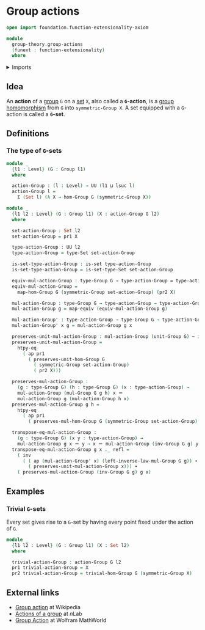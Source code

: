 # Group actions

```agda
open import foundation.function-extensionality-axiom

module
  group-theory.group-actions
  (funext : function-extensionality)
  where
```

<details><summary>Imports</summary>

```agda
open import foundation.action-on-identifications-functions
open import foundation.dependent-pair-types
open import foundation.equivalences funext
open import foundation.function-types funext
open import foundation.homotopies funext
open import foundation.identity-types funext
open import foundation.sets funext
open import foundation.universe-levels

open import group-theory.groups funext
open import group-theory.homomorphisms-groups funext
open import group-theory.symmetric-groups funext
open import group-theory.trivial-group-homomorphisms funext
```

</details>

## Idea

An **action** of a [group](group-theory.groups.md) `G` on a
[set](foundation-core.sets.md) `X`, also called a **`G`-action**, is a
[group homomorphism](group-theory.homomorphisms-groups.md) from `G` into
`symmetric-Group X`. A set equipped with a `G`-action is called a **`G`-set**.

## Definitions

### The type of `G`-sets

```agda
module _
  {l1 : Level} (G : Group l1)
  where

  action-Group : (l : Level) → UU (l1 ⊔ lsuc l)
  action-Group l =
    Σ (Set l) (λ X → hom-Group G (symmetric-Group X))

module _
  {l1 l2 : Level} (G : Group l1) (X : action-Group G l2)
  where

  set-action-Group : Set l2
  set-action-Group = pr1 X

  type-action-Group : UU l2
  type-action-Group = type-Set set-action-Group

  is-set-type-action-Group : is-set type-action-Group
  is-set-type-action-Group = is-set-type-Set set-action-Group

  equiv-mul-action-Group : type-Group G → type-action-Group ≃ type-action-Group
  equiv-mul-action-Group =
    map-hom-Group G (symmetric-Group set-action-Group) (pr2 X)

  mul-action-Group : type-Group G → type-action-Group → type-action-Group
  mul-action-Group g = map-equiv (equiv-mul-action-Group g)

  mul-action-Group' : type-action-Group → type-Group G → type-action-Group
  mul-action-Group' x g = mul-action-Group g x

  preserves-unit-mul-action-Group : mul-action-Group (unit-Group G) ~ id
  preserves-unit-mul-action-Group =
    htpy-eq
      ( ap pr1
        ( preserves-unit-hom-Group G
          ( symmetric-Group set-action-Group)
          ( pr2 X)))

  preserves-mul-action-Group :
    (g : type-Group G) (h : type-Group G) (x : type-action-Group) →
    mul-action-Group (mul-Group G g h) x ＝
    mul-action-Group g (mul-action-Group h x)
  preserves-mul-action-Group g h =
    htpy-eq
      ( ap pr1
        ( preserves-mul-hom-Group G (symmetric-Group set-action-Group) (pr2 X)))

  transpose-eq-mul-action-Group :
    (g : type-Group G) (x y : type-action-Group) →
    mul-action-Group g x ＝ y → x ＝ mul-action-Group (inv-Group G g) y
  transpose-eq-mul-action-Group g x ._ refl =
    ( inv
      ( ( ap (mul-action-Group' x) (left-inverse-law-mul-Group G g)) ∙
        ( preserves-unit-mul-action-Group x))) ∙
    ( preserves-mul-action-Group (inv-Group G g) g x)
```

## Examples

### Trivial `G`-sets

Every set gives rise to a `G`-set by having every point fixed under the action
of `G`.

```agda
module _
  {l1 l2 : Level} (G : Group l1) (X : Set l2)
  where

  trivial-action-Group : action-Group G l2
  pr1 trivial-action-Group = X
  pr2 trivial-action-Group = trivial-hom-Group G (symmetric-Group X)
```

## External links

- [Group action](https://en.wikipedia.org/wiki/Group_action) at Wikipedia
- [Actions of a group](https://ncatlab.org/nlab/show/action#ActionsOfAGroup) at
  $n$Lab
- [Group Action](https://mathworld.wolfram.com/GroupAction.html) at Wolfram
  MathWorld
